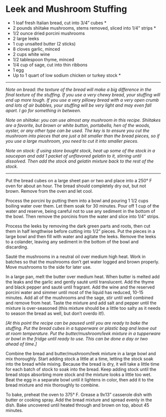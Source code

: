 # Leek and Mushroom Stuffing

- 1 loaf fresh Italian bread, cut into 3/4” cubes \*
- 2 pounds shiitake mushrooms, stems removed, sliced into 1/4” strips \*
- 1/2 ounce dried porcini mushrooms
- 2 large leeks
- 1 cup unsalted butter (2 sticks)
- 8 cloves garlic, minced
- 2 cups white wine
- 1/2 tablespoon thyme, minced
- 1/4 cup of sage, cut into thin ribbons
- 1 egg
- Up to 1 quart of low sodium chicken or turkey stock \*

-----

*Note on bread: the texture of the bread will make a big difference in the final texture of the stuffing.*
*If you use a very chewy bread, your stuffing will end up more tough. If you use a very pillowy bread with*
*a very open crumb and lots of air bubbles, your stuffing will be very light and may even fall apart. I go*
*for something in between.*

*Note on shiitake: you can use almost any mushroom in this recipe. Shiitakes are a favorite, but brown or*
*white button, portabella, hen of the woods, oyster, or any other type can be used. The key is to ensure*
*you cut the mushroom into pieces that are just a bit smaller than the bread pieces, so if you use a large*
*mushroom, you need to cut it into smaller pieces.*

*Note on stock: if using store bought stock, heat up some of the stock in a saucepan and add 1 packet of*
*unflavored gelatin to it, stirring until dissolved. Then add the stock and gelatin mixture back to the*
*rest of the stock.*

-----

Put the bread cubes on a large sheet pan or two and place into a 250° F oven for about an hour. The bread 
should completely dry out, but not brown. Remove from the oven and let cool.

Process the porcini by putting them into a bowl and pouring 1 1/2 cups boiling water over them. Let them 
soak for 30 minutes. Pour off 1 cup of the water and reserve, being careful not to use any sediment in the 
bottom of the bowl. Then remove the porcinis from the water and slice into 1/4” strips.

Process the leeks by removing the dark green parts and roots, then cut them in half lengthwise before cutting 
into 1/2” pieces. Put the pieces in a large bowl and then fill with water and agitate the leeks. Remove the 
leeks to a colander, leaving any sediment in the bottom of the bowl and discarding.

Sauté the mushrooms in a neutral oil over medium high heat. Work in batches so that the mushrooms don’t get 
water logged and brown properly. Move mushrooms to the side for later use.

In a large pan, melt the butter over medium heat. When butter is melted add the leaks and the garlic and 
gently sauté until translucent. Add the thyme and black pepper and sauté until fragrant. Add the wine and 
the reserved porcini water and simmer until most of the liquid has reduced, 10-15 minutes. Add all of the 
mushrooms and the sage, stir until well combined and remove from heat. Taste the mixture and add salt and 
pepper until the mixture is over-seasoned (this mixture should be a little too salty as it needs to season 
the bread as well, but don’t overdo it!).

*\[At this point the recipe can be paused until you are ready to bake the stuffing. Put the bread cubes in*
*a tupperware or plastic bag and leave out at room temperature. Put the butter/mushroom/leek mixture in a* 
*tupperware or bowl in the fridge until ready to use. This can be done a day or two ahead of time.\]*

Combine the bread and butter/mushroom/leek mixture in a large bowl and mix thoroughly. Start adding stock a 
little at a time, letting the stock soak into the bread while mixing. Because the bread is dry, it will take 
a little time for each batch of stock to soak into the bread. Keep adding stock until the bread stops 
absorbing more stock and the mixture looks a little too wet. Beat the egg in a separate bowl until it 
lightens in color, then add it to the bread mixture and mix thoroughly to combine.

To bake, preheat the oven to 375° F. Grease a 9x13” casserole dish with butter or cooking spray. Add the 
bread mixture and spread evenly in the dish. Bake uncovered until heated through and brown on top, about 
45 minutes.
